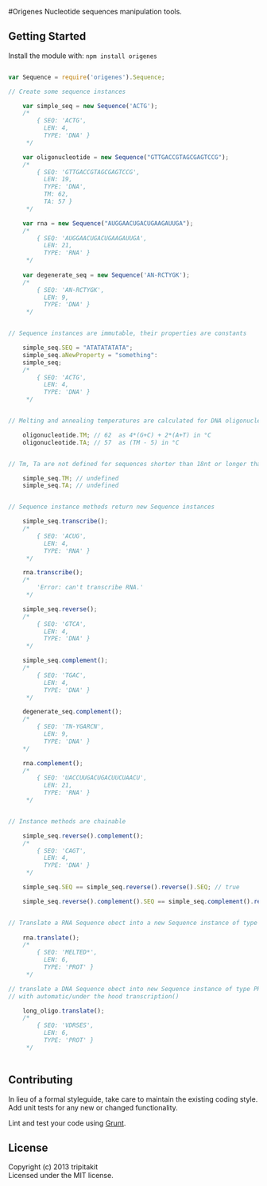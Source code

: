 #Origenes
Nucleotide sequences manipulation tools.

## Getting Started
Install the module with: `npm install origenes`

```javascript

var Sequence = require('origenes').Sequence;

// Create some sequence instances

	var simple_seq = new Sequence('ACTG');
	/*
		{ SEQ: 'ACTG', 
		  LEN: 4,
		  TYPE: 'DNA' }
	 */

	var oligonucleotide = new Sequence("GTTGACCGTAGCGAGTCCG");
	/*
		{ SEQ: 'GTTGACCGTAGCGAGTCCG',
		  LEN: 19,
		  TYPE: 'DNA',
		  TM: 62,
		  TA: 57 }
	 */

	var rna = new Sequence("AUGGAACUGACUGAAGAUUGA");
	/*
		{ SEQ: 'AUGGAACUGACUGAAGAUUGA', 
		  LEN: 21,
		  TYPE: 'RNA' }
	 */
 
	var degenerate_seq = new Sequence('AN-RCTYGK');
	/*
		{ SEQ: 'AN-RCTYGK',
		  LEN: 9,
		  TYPE: 'DNA' }
	 */


// Sequence instances are immutable, their properties are constants

	simple_seq.SEQ = "ATATATATATA";
	simple_seq.aNewProperty = "something":
	simple_seq; 
	/*
		{ SEQ: 'ACTG', 
		  LEN: 4,
		  TYPE: 'DNA' }
	 */


// Melting and annealing temperatures are calculated for DNA oligonucleotides [18..25nt]

	oligonucleotide.TM; // 62  as 4*(G+C) + 2*(A+T) in °C
	oligonucleotide.TA; // 57  as (TM - 5) in °C


// Tm, Ta are not defined for sequences shorter than 18nt or longer than 25nt

	simple_seq.TM; // undefined
	simple_seq.TA; // undefined


// Sequence instance methods return new Sequence instances

	simple_seq.transcribe();
	/*
		{ SEQ: 'ACUG', 
		  LEN: 4,
		  TYPE: 'RNA' }
	 */

	rna.transcribe(); 
	/*
		'Error: can't transcribe RNA.' 
	 */

	simple_seq.reverse();
	/*
		{ SEQ: 'GTCA', 
		  LEN: 4,
		  TYPE: 'DNA' }
	 */

	simple_seq.complement(); 
	/*
		{ SEQ: 'TGAC', 
		  LEN: 4,
		  TYPE: 'DNA' }
	 */

	degenerate_seq.complement(); 
	/* 
		{ SEQ: 'TN-YGARCN',
		  LEN: 9,
		  TYPE: 'DNA' }
	*/ 

	rna.complement(); 
	/*
		{ SEQ: 'UACCUUGACUGACUUCUAACU', 
		  LEN: 21,
		  TYPE: 'RNA' }
	 */


// Instance methods are chainable

	simple_seq.reverse().complement(); 
	/*
		{ SEQ: 'CAGT', 
		  LEN: 4,
		  TYPE: 'DNA' }
	 */

	simple_seq.SEQ == simple_seq.reverse().reverse().SEQ; // true

	simple_seq.reverse().complement().SEQ == simple_seq.complement().reverse().SEQ; // true


// Translate a RNA Sequence obect into a new Sequence instance of type PROT
	
	rna.translate();
	/*
		{ SEQ: 'MELTED*',
		  LEN: 6,
		  TYPE: 'PROT' }
	 */

// translate a DNA Sequence obect into new Sequence instance of type PROT
// with automatic/under the hood transcription()

	long_oligo.translate();
	/*
		{ SEQ: 'VDRSES',
		  LEN: 6,
		  TYPE: 'PROT' }
	 */
	 
```

## Contributing
In lieu of a formal styleguide, take care to maintain the existing coding style. Add unit tests for any new or changed functionality.

Lint and test your code using [Grunt](http://gruntjs.com/).


## License
Copyright (c) 2013 tripitakit  
Licensed under the MIT license.

